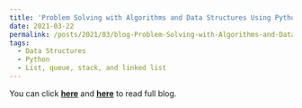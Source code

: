 ```yaml
---
title: 'Problem Solving with Algorithms and Data Structures Using Python (Chapter 3 Basic data structures)'
date: 2021-03-22
permalink: /posts/2021/03/blog-Problem-Solving-with-Algorithms-and-Data-Structures-Using-Python-Chapter-03/
tags:
  - Data Structures
  - Python
  - List, queue, stack, and linked list
---
```


You can click [**here**](https://pridelee.github.io/files/blog/Chapter-3-Basic-data-structures.pdf) and [**here**](https://zhuanlan.zhihu.com/p/358272781) to read full blog.

